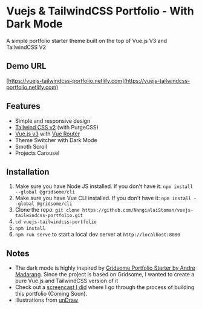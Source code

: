 # Vuejs & TailwindCSS Portfolio - With Dark Mode

A simple portfolio starter theme built on the top of Vue.js V3 and TailwindCSS V2

## Demo URL

[https://vuejs-tailwindcss-portfolio.netlify.com](https://vuejs-tailwindcss-portfolio.netlify.com)

## Features

-   Simple and responsive design
-   [Tailwind CSS v2](https://tailwindcss.com) (with PurgeCSS)
-   [Vue.js v3](https://vuejs.org) with [Vue Router](https://router.vuejs.org)
-   Theme Switcher with Dark Mode
-   Smoth Scroll
-   Projects Carousel

## Installation

1. Make sure you have Node JS installed. If you don't have it: `npm install --global @gridsome/cli`
1. Make sure you have Vue CLI installed. If you don't have it: `npm install --global @gridsome/cli`
1. Clone the repo: `git clone https://github.com/NangialaiStoman/vuejs-tailwindcss-portfolio.git`
1. `cd vuejs-tailwindcss-portfolio`
1. `npm install`
1. `npm run serve` to start a local dev server at `http://localhost:8080`

## Notes

-   The dark mode is highly inspired by [Gridsome Portfolio Starter by Andre Madarang](https://github.com/drehimself/gridsome-portfolio-starter). Since the project is based on Gridsome, I wanted to create a pure Vue.js and TailwindCSS version of it
-   Check out a [screencast I did](https://www.youtube.com/) where I go through the process of building this portfolio (Coming Soon).
-   Illustrations from [unDraw](https://undraw.co)
